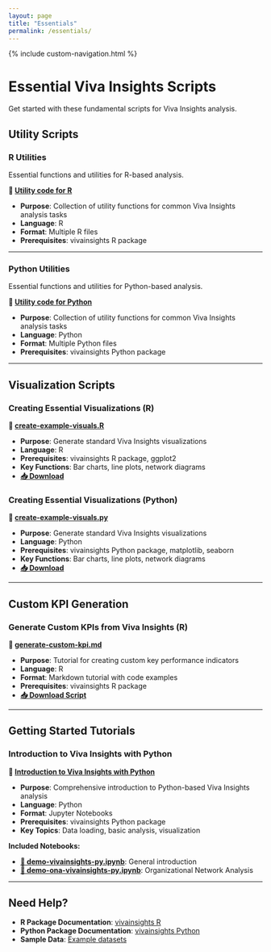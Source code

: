 ```yaml
---
layout: page
title: "Essentials"
permalink: /essentials/
---
```


{% include custom-navigation.html %}

# Essential Viva Insights Scripts

Get started with these fundamental scripts for Viva Insights analysis.

## Utility Scripts

### R Utilities
Essential functions and utilities for R-based analysis.

**📁 [Utility code for R](https://github.com/microsoft/viva-insights-sample-code/tree/main/examples/utility-r)**
- **Purpose**: Collection of utility functions for common Viva Insights analysis tasks
- **Language**: R
- **Format**: Multiple R files
- **Prerequisites**: vivainsights R package

---

### Python Utilities
Essential functions and utilities for Python-based analysis.

**📁 [Utility code for Python](https://github.com/microsoft/viva-insights-sample-code/tree/main/examples/utility-python)**
- **Purpose**: Collection of utility functions for common Viva Insights analysis tasks
- **Language**: Python
- **Format**: Multiple Python files
- **Prerequisites**: vivainsights Python package

---

## Visualization Scripts

### Creating Essential Visualizations (R)
**📄 [create-example-visuals.R](https://github.com/microsoft/viva-insights-sample-code/blob/main/examples/utility-r/create-example-visuals.R)**
- **Purpose**: Generate standard Viva Insights visualizations
- **Language**: R
- **Prerequisites**: vivainsights R package, ggplot2
- **Key Functions**: Bar charts, line plots, network diagrams
- **[📥 Download](https://raw.githubusercontent.com/microsoft/viva-insights-sample-code/main/examples/utility-r/create-example-visuals.R)**

### Creating Essential Visualizations (Python)
**📄 [create-example-visuals.py](https://github.com/microsoft/viva-insights-sample-code/blob/main/examples/utility-python/create-example-visuals.py)**
- **Purpose**: Generate standard Viva Insights visualizations
- **Language**: Python
- **Prerequisites**: vivainsights Python package, matplotlib, seaborn
- **Key Functions**: Bar charts, line plots, network diagrams
- **[📥 Download](https://raw.githubusercontent.com/microsoft/viva-insights-sample-code/main/examples/utility-python/create-example-visuals.py)**

---

## Custom KPI Generation

### Generate Custom KPIs from Viva Insights (R)
**📄 [generate-custom-kpi.md](https://github.com/microsoft/viva-insights-sample-code/blob/main/examples/utility-r/generate-custom-kpi/generate-custom-kpi.md)**
- **Purpose**: Tutorial for creating custom key performance indicators
- **Language**: R
- **Format**: Markdown tutorial with code examples
- **Prerequisites**: vivainsights R package
- **[📥 Download Script](https://raw.githubusercontent.com/microsoft/viva-insights-sample-code/main/examples/utility-r/generate-custom-kpi/generate_kpis.R)**

---

## Getting Started Tutorials

### Introduction to Viva Insights with Python
**📁 [Introduction to Viva Insights with Python](https://github.com/microsoft/viva-insights-sample-code/tree/main/examples/intro-to-vivainsights-py)**
- **Purpose**: Comprehensive introduction to Python-based Viva Insights analysis
- **Language**: Python
- **Format**: Jupyter Notebooks
- **Prerequisites**: vivainsights Python package
- **Key Topics**: Data loading, basic analysis, visualization

**Included Notebooks:**
- **[📓 demo-vivainsights-py.ipynb](https://github.com/microsoft/viva-insights-sample-code/blob/main/examples/intro-to-vivainsights-py/demo-vivainsights-py.ipynb)**: General introduction
- **[📓 demo-ona-vivainsights-py.ipynb](https://github.com/microsoft/viva-insights-sample-code/blob/main/examples/intro-to-vivainsights-py/demo-ona-vivainsights-py.ipynb)**: Organizational Network Analysis

---

## Need Help?

- **R Package Documentation**: [vivainsights R](https://microsoft.github.io/vivainsights/)
- **Python Package Documentation**: [vivainsights Python](https://microsoft.github.io/vivainsights-py/)
- **Sample Data**: [Example datasets](https://github.com/microsoft/viva-insights-sample-code/tree/main/examples/example-data)
